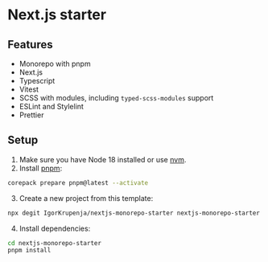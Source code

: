 # Next.js starter

## Features

- Monorepo with pnpm
- Next.js
- Typescript
- Vitest
- SCSS with modules, including `typed-scss-modules` support
- ESLint and Stylelint
- Prettier

## Setup

1. Make sure you have Node 18 installed or use [nvm](https://github.com/nvm-sh/nvm).
2. Install [pnpm](https://pnpm.io/installation):

```bash
corepack prepare pnpm@latest --activate
```

3. Create a new project from this template:

```bash
npx degit IgorKrupenja/nextjs-monorepo-starter nextjs-monorepo-starter
```

4. Install dependencies:

```bash
cd nextjs-monorepo-starter
pnpm install
```
